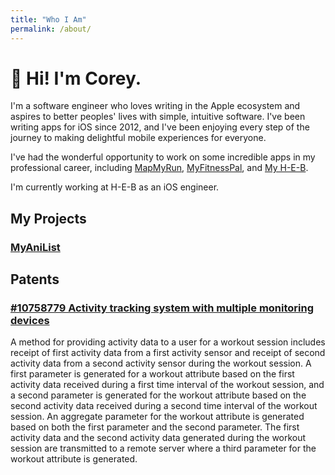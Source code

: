 ```yaml
---
title: "Who I Am"
permalink: /about/
---
```


# 👋 Hi! I'm Corey.

I'm a software engineer who loves writing in the Apple ecosystem and aspires to better peoples' lives with simple, intuitive software. I've been writing apps for iOS since 2012, and I've been enjoying every step of the journey to making delightful mobile experiences for everyone.

I've had the wonderful opportunity to work on some incredible apps in my professional career, including [MapMyRun](https://apps.apple.com/us/app/map-my-run-by-under-armour/id291890420), [MyFitnessPal](https://apps.apple.com/us/app/myfitnesspal/id341232718), and [My H-E-B](https://apps.apple.com/us/app/my-h-e-b/id1477891300).

I'm currently working at H-E-B as an iOS engineer.

## My Projects

### [MyAniList](https://apps.apple.com/us/app/myanilist/id741257899)

## Patents

### [#10758779 Activity tracking system with multiple monitoring devices](http://patft.uspto.gov/netacgi/nph-Parser?Sect1=PTO1&Sect2=HITOFF&d=PALL&p=1&u=%2Fnetahtml%2FPTO%2Fsrchnum.htm&r=1&f=G&l=50&s1=10758779.PN.&OS=PN/10758779&RS=PN/10758779)


A method for providing activity data to a user for a workout session includes receipt of first activity data from a first activity sensor and receipt of second activity data from a second activity sensor during the workout session. A first parameter is generated for a workout attribute based on the first activity data received during a first time interval of the workout session, and a second parameter is generated for the workout attribute based on the second activity data received during a second time interval of the workout session. An aggregate parameter for the workout attribute is generated based on both the first parameter and the second parameter. The first activity data and the second activity data generated during the workout session are transmitted to a remote server where a third parameter for the workout attribute is generated.
